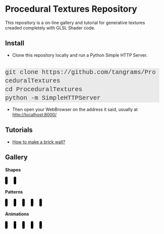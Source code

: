 <style>
    canvas {
        width: 100px;
        height: 100px;
        margin-right: 20px;
        border: 4px solid #000;
        border-radius: 6px;
    }

    canvas:hover {
        border: 4px solid #6ea0a4;
    }

    code { 
        display: block;
        font-family: "Courier New",monospace;
        font-size: 20px;
        line-height: 1.4em;
        color: #333;
        word-break: break-all;
        word-wrap: break-word;
        background-color: #eaeaea;
        padding-left: 20px;
        margin-top: 20px;
    }
</style>

# Procedural Textures Repository

This repository is a on-line gallery and tutorial for generative textures creaded completely with GLSL Shader code.

## Install

* Clone this repository locally and run a Python Simple HTTP Server.

```
git clone https://github.com/tangrams/ProceduralTextures
cd ProceduralTextures
python -m SimpleHTTPServer
```

* Then open your WebBrowser on the address it said, usually at [http://localhost:8000/](http://0.0.0.0:8000)

## Tutorials

* [How to make a brick wall?](index.html#tutorial-brick/README.md)

## Gallery

#### Shapes

<a href="code.html#shapes/box.frag" target="_blank">
    <canvas src="shapes/box.frag"></canvas>
</a>
<a href="code.html#shapes/circle.frag" target="_blank">
    <canvas src="shapes/circle.frag"></canvas>
</a>

#### Patterns

<a href="code.html#patterns/00.frag" target="_blank">
    <canvas src="patterns/00.frag"></canvas>
</a>
<a href="code.html#patterns/01.frag" target="_blank">
    <canvas src="patterns/01.frag"></canvas>
</a>
<a href="code.html#patterns/02.frag" target="_blank">
    <canvas src="patterns/02.frag"></canvas>
</a>
<a href="code.html#patterns/03.frag" target="_blank">
    <canvas src="patterns/03.frag"></canvas>
</a>
<a href="code.html#patterns/04.frag" target="_blank">
    <canvas src="patterns/04.frag"></canvas>
</a>

#### Animations

<a href="code.html#animations/00.frag" target="_blank">
    <canvas src="animations/00.frag"></canvas>
</a>
<a href="code.html#animations/01.frag" target="_blank">
    <canvas src="animations/01.frag"></canvas>
</a>
<a href="code.html#animations/02.frag" target="_blank">
    <canvas src="animations/02.frag"></canvas>
</a>
<a href="code.html#animations/03.frag" target="_blank">
    <canvas src="animations/03.frag"></canvas>
</a>
<a href="code.html#animations/04.frag" target="_blank">
    <canvas src="animations/04.frag"></canvas>
</a>
